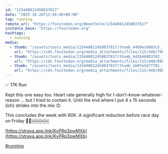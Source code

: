 ```yaml
---
id: "115440812458037817"
date: "2025-10-26T13:56:46+00:00"
tag: running
remote_url: "https://fosstodon.org/@moelholm/115440812458037817"
instance_base: "https://fosstodon.org"
hashtags:
  - running
media:
  - thumb: "/assets/toots_media/115440812458037817/thumb_4489ec0883c5.jpeg"
    url: "https://cdn.fosstodon.org/media_attachments/files/115/440/796/744/107/782/original/e7424121ebda3984.jpeg"
  - thumb: "/assets/toots_media/115440812458037817/thumb_b41b46803762.jpeg"
    url: "https://cdn.fosstodon.org/media_attachments/files/115/440/808/607/042/866/original/06fbdffcf5eaf450.jpeg"
  - thumb: "/assets/toots_media/115440812458037817/thumb_eb0fe5d7f781.jpeg"
    url: "https://cdn.fosstodon.org/media_attachments/files/115/440/808/628/618/132/original/3bc88ff0fb085646.jpeg"
---
```

✅ 17K Run

Kept this one easy too. Heart rate generally high for I-don’t-know-whatever-reason … but I tried to contain it. Until the end where I put 4 x 15 seconds (ish) strides into the mix 🙃

This concludes the week with 60K. A significant reduction before race day on Friday 👌🏻￼￼￼￼

[https://strava.app.link/KvPRp3pwMXb](https://strava.app.link/KvPRp3pwMXb)

[#running](https://fosstodon.org/tags/running)
